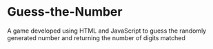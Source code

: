 # Guess-the-Number
A game developed using HTML and JavaScript to guess the randomly generated number and returning the number of digits matched
